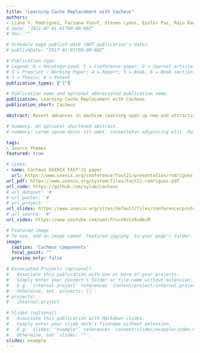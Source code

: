 ```yaml
---
title: "Learning Cache Replacement with Cacheus"
authors:
- Liana V. Rodriguez, Farzana Yusuf, Steven Lyons, Eysler Paz, Raju Rangaswami, Jason Liu, Ming Zhao and Giri Narasimhan
# date: "2021-07-01-01T00:00:00Z"
# doi: ""

# Schedule page publish date (NOT publication's date).
# publishDate: "2017-01-01T00:00:00Z"

# Publication type.
# Legend: 0 = Uncategorized; 1 = Conference paper; 2 = Journal article;
# 3 = Preprint / Working Paper; 4 = Report; 5 = Book; 6 = Book section;
# 7 = Thesis; 8 = Patent
publication_types: ["1"]

# Publication name and optional abbreviated publication name.
publication: Learning Cache Replacement with Cacheus
publication_short: Cacheus

abstract: Recent advances in machine learning open up new and attractive approaches for solving classic problems in computing systems. For storage systems, cache replacement is one such problem because of its enormous impact on performance. We classify workloads as a composition of four workload primitive types—LFU-friendly, LRU-friendly, scan, and churn. We then design and evaluate CACHEUS, a new class of fully adaptive, machine-learned caching algorithms that utilize a combination of experts designed to address these workload primitive types. The experts used by CACHEUS include the state-of-the-art ARC, LIRS and LFU, and two new ones – SR-LRU, a scan-resistant version of LRU, and CR-LFU, a churn-resistant version of LFU. We evaluate CACHEUS using 17;766 simulation experiments on a collection of 329 workloads run against 6 different cache configurations. Paired t-test analysis demonstrates that CACHEUS using the newly proposed lightweight experts, SR-LRU and CR-LFU, is the most consistently performing caching algorithm across a range of workloads and cache sizes. Furthermore, CACHEUS enables augmenting state-of-the-art algorithms (e.g., LIRS, ARC) by combining it with a complementary cache replacement algorithm (e.g., LFU) to better handle a wider variety of workload primitive types.

# Summary. An optional shortened abstract.
# summary: Lorem ipsum dolor sit amet, consectetur adipiscing elit. Duis posuere tellus ac convallis placerat. Proin tincidunt magna sed ex sollicitudin condimentum.

tags:
- Source Themes
featured: true

# links:
- name: Cacheus USENIX FAST'21 paper
  url: https://www.usenix.org/conference/fast21/presentation/rodriguez
url_pdf: https://www.usenix.org/system/files/fast21-rodriguez.pdf
url_code: https://github.com/sylab/cacheus
# url_dataset: '#'
# url_poster: '#'
# url_project: ''
url_slides: https://www.usenix.org/sites/default/files/conference/protected-files/fast21_slides_yusuf.pdf
# url_source: '#'
url_video: https://www.youtube.com/watch?v=tRsCs6sAkvM

# Featured image
# To use, add an image named `featured.jpg/png` to your page's folder. 
image:
  caption: 'Cacheus components'
  focal_point: ""
  preview_only: false

# Associated Projects (optional).
#   Associate this publication with one or more of your projects.
#   Simply enter your project's folder or file name without extension.
#   E.g. `internal-project` references `content/project/internal-project/index.md`.
#   Otherwise, set `projects: []`.
# projects:
# - internal-project

# Slides (optional).
#   Associate this publication with Markdown slides.
#   Simply enter your slide deck's filename without extension.
#   E.g. `slides: "example"` references `content/slides/example/index.md`.
#   Otherwise, set `slides: ""`.
slides: example
---
```



